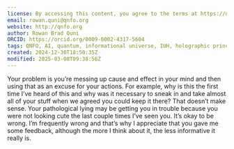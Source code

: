 ```yaml
---
license: By accessing this content, you agree to the terms at https://qnfo.org/LICENSE
email: rowan.quni@qnfo.org
website: http://qnfo.org
author: Rowan Brad Quni
ORCID: https://orcid.org/0009-0002-4317-5604
tags: QNFO, AI, quantum, informational universe, IUH, holographic principle
created: 2024-12-30T18:50:35Z
modified: 2025-03-08T09:38:56Z
---
```


Your problem is you’re messing up cause and effect in your mind and then using that as an excuse for your actions. For example, why is this the first time I’ve heard of this and why was it necessary to sneak in and take almost all of your stuff when we agreed you could keep it there? That doesn’t make sense. Your pathological lying may be getting you in trouble because you were not looking cute the last couple times I’ve seen you. It’s okay to be wrong. I’m frequently wrong and that’s why I appreciate that you gave me some feedback, although the more I think about it, the less informative it really is.
